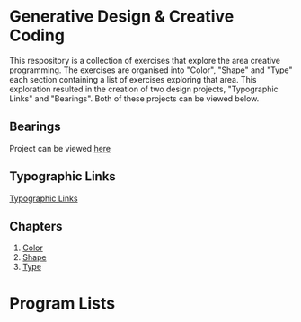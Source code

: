 # Generative Design & Creative Coding

This respository is a collection of exercises that explore the area creative programming. The exercises are organised into "Color", "Shape" and "Type" each section containing a list of exercises exploring that area. This exploration resulted in the creation of two design projects, "Typographic Links" and "Bearings". Both of these projects can be viewed below.

## Bearings

Project can be viewed [here](00_Outputs/01_Bearings/bearings)

## Typographic Links

[Typographic Links](00_Outputs/links)

## Chapters

1. [Color](01_Colors/)
2. [Shape](02_Shape/)
3. [Type](03_Type/)

# Program Lists
